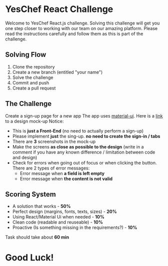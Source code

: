# YesChef React Challenge

Welcome to YesChef React.js challenge.
Solving this challenge will get you one step closer to working with our team on our amazing platform.
Please read the instructions carefully and follow them as this is part of the challenge.

## Solving Flow

1. Clone the repository
2. Create a new branch (entitled "your name")
3. Solve the challenge
4. Commit and push
5. Create a pull request


## The Challenge

Create a sign-up page for a new app
The app uses [material-ui](https://material-ui.com).
Here is a [link](https://marvelapp.com/ca2366h/screen/60199312/handoff) to a design mock-up
Notice:
- This is **just a Front-End** (no need to actually perform a sign-up)
- Please implement **just** the sing-up. **no need to create the sign-in / tabs**
- There are **3** screenshots in the mock-up
- Make the screens **as close as possible to the design** (write in a comment if you have any known difference / limitation between code and design)
- Check for errors when going out of focus or when clicking the button. There are 2 types of error messages: 
	- Error message when **a field is left empty**
	- Error message when **the content is not valid**
	
## Scoring System
- A solution that works - **50%**
- Perfect design (margins, fonts, texts, sizes) - **20%**
- Using React/Material Ui when needed - **10%**
- Clean code (readable and reuseable) - **10%**
- Proactive (Is something missing in the requirements?) - **10%**

Task should take about **60 min**

# Good Luck!
